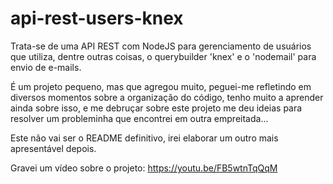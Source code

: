 # api-rest-users-knex

Trata-se de uma API REST com NodeJS para gerenciamento de usuários que utiliza, dentre outras coisas, o querybuilder 'knex' e o 'nodemail' para envio de e-mails.

É um projeto pequeno, mas que agregou muito, peguei-me refletindo em diversos momentos sobre a organização do código, tenho muito a aprender ainda sobre isso,
e me debruçar sobre este projeto me deu ideias para resolver um probleminha que encontrei em outra empreitada...

Este não vai ser o README definitivo, irei elaborar um outro mais apresentável depois.

Gravei um vídeo sobre o projeto: https://youtu.be/FB5wtnTqQqM
